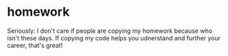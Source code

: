 homework
========

Seriously: I don't care if people are copying my homework because who isn't these days. If copying my code helps you udnerstand and further your career, that's great!

